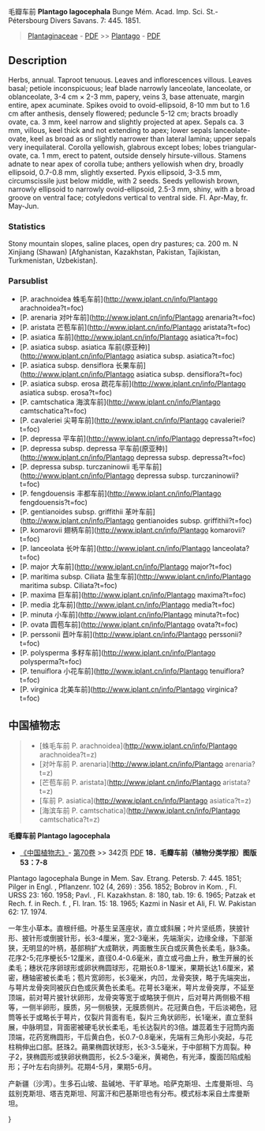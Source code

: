 毛瓣车前 **Plantago lagocephala** Bunge Mém. Acad. Imp. Sci. St.-Pétersbourg Divers Savans. 7: 445. 1851.

> [Plantaginaceae](http://www.iplant.cn/info/Plantaginaceae?t=foc) - [PDF](http://www.iplant.cn/foc/pdf/Plantaginaceae.pdf) >> [Plantago](http://www.iplant.cn/info/Plantago?t=foc) - [PDF](http://www.iplant.cn/foc/pdf/Plantago.pdf)
## Description

Herbs, annual. Taproot tenuous. Leaves and inflorescences villous. Leaves basal; petiole inconspicuous; leaf blade narrowly lanceolate, lanceolate, or oblanceolate, 3-4 cm × 2-3 mm, papery, veins 3, base attenuate, margin entire, apex acuminate. Spikes ovoid to ovoid-ellipsoid, 8-10 mm but to 1.6 cm after anthesis, densely flowered; peduncle 5-12 cm; bracts broadly ovate, ca. 3 mm, keel narrow and slightly projected at apex. Sepals ca. 3 mm, villous, keel thick and not extending to apex; lower sepals lanceolate-ovate, keel as broad as or slightly narrower than lateral lamina; upper sepals very inequilateral. Corolla yellowish, glabrous except lobes; lobes triangular-ovate, ca. 1 mm, erect to patent, outside densely hirsute-villous. Stamens adnate to near apex of corolla tube; anthers yellowish when dry, broadly ellipsoid, 0.7-0.8 mm, slightly exserted. Pyxis ellipsoid, 3-3.5 mm, circumscissile just below middle, with 2 seeds. Seeds yellowish brown, narrowly ellipsoid to narrowly ovoid-ellipsoid, 2.5-3 mm, shiny, with a broad groove on ventral face; cotyledons vertical to ventral side. Fl. Apr-May, fr. May-Jun.

### Statistics
Stony mountain slopes, saline places, open dry pastures; ca. 200 m. N Xinjiang (Shawan) [Afghanistan, Kazakhstan, Pakistan, Tajikistan, Turkmenistan, Uzbekistan].

### Parsublist

* [P.  arachnoidea  蛛毛车前](http://www.iplant.cn/info/Plantago arachnoidea?t=foc)
* [P.  arenaria  对叶车前](http://www.iplant.cn/info/Plantago arenaria?t=foc)
* [P.  aristata  芒苞车前](http://www.iplant.cn/info/Plantago aristata?t=foc)
* [P.  asiatica  车前](http://www.iplant.cn/info/Plantago asiatica?t=foc)
* [P.  asiatica subsp. asiatica  车前(原亚种)](http://www.iplant.cn/info/Plantago asiatica subsp. asiatica?t=foc)
* [P.  asiatica subsp. densiflora  长果车前](http://www.iplant.cn/info/Plantago asiatica subsp. densiflora?t=foc)
* [P.  asiatica subsp. erosa  疏花车前](http://www.iplant.cn/info/Plantago asiatica subsp. erosa?t=foc)
* [P.  camtschatica  海滨车前](http://www.iplant.cn/info/Plantago camtschatica?t=foc)
* [P.  cavaleriei  尖萼车前](http://www.iplant.cn/info/Plantago cavaleriei?t=foc)
* [P.  depressa  平车前](http://www.iplant.cn/info/Plantago depressa?t=foc)
* [P.  depressa subsp. depressa  平车前(原亚种)](http://www.iplant.cn/info/Plantago depressa subsp. depressa?t=foc)
* [P.  depressa subsp. turczaninowii  毛平车前](http://www.iplant.cn/info/Plantago depressa subsp. turczaninowii?t=foc)
* [P.  fengdouensis  丰都车前](http://www.iplant.cn/info/Plantago fengdouensis?t=foc)
* [P.  gentianoides subsp. griffithii  革叶车前](http://www.iplant.cn/info/Plantago gentianoides subsp. griffithii?t=foc)
* [P.  komarovii  翅柄车前](http://www.iplant.cn/info/Plantago komarovii?t=foc)
* [P.  lanceolata  长叶车前](http://www.iplant.cn/info/Plantago lanceolata?t=foc)
* [P.  major  大车前](http://www.iplant.cn/info/Plantago major?t=foc)
* [P.  maritima subsp. Ciliata  盐生车前](http://www.iplant.cn/info/Plantago maritima subsp. Ciliata?t=foc)
* [P.  maxima  巨车前](http://www.iplant.cn/info/Plantago maxima?t=foc)
* [P.  media  北车前](http://www.iplant.cn/info/Plantago media?t=foc)
* [P.  minuta  小车前](http://www.iplant.cn/info/Plantago minuta?t=foc)
* [P.  ovata  圆苞车前](http://www.iplant.cn/info/Plantago ovata?t=foc)
* [P.  perssonii  苣叶车前](http://www.iplant.cn/info/Plantago perssonii?t=foc)
* [P.  polysperma  多籽车前](http://www.iplant.cn/info/Plantago polysperma?t=foc)
* [P.  tenuiflora  小花车前](http://www.iplant.cn/info/Plantago tenuiflora?t=foc)
* [P.  virginica  北美车前](http://www.iplant.cn/info/Plantago virginica?t=foc)

## 中国植物志

> * [蛛毛车前  P.  arachnoidea](http://www.iplant.cn/info/Plantago arachnoidea?t=z)
> * [对叶车前  P.  arenaria](http://www.iplant.cn/info/Plantago arenaria?t=z)
> * [芒苞车前  P.  aristata](http://www.iplant.cn/info/Plantago aristata?t=z)
> * [车前  P.  asiatica](http://www.iplant.cn/info/Plantago asiatica?t=z)
> * [海滨车前  P.  camtschatica](http://www.iplant.cn/info/Plantago camtschatica?t=z)

**毛瓣车前 Plantago lagocephala**

* [《中国植物志》](http://www.iplant.cn/frps)- [第70卷](http://www.iplant.cn/frps/vol/70) >> 342页 [PDF](http://www.iplant.cn/frps/pdf/70/342.PDF)
**18．毛瓣车前（植物分类学报）图版53：7-8**

Plantago lagocephala Bunge in Mem. Sav. Etrang. Petersb. 7: 445. 1851; Pilger in Engl. , Pflanzenr. 102 (4, 269) : 356. 1852; Bobrov in Kom. , Fl. URSS 23: 160. 1958; Pavl. , Fl. Kazakhstan. 8: 180, tab. 19: 6. 1965; Patzak et Rech. f. in Rech. f. , Fl. Iran. 15: 18. 1965; Kazmi in Nasir et Ali, Fl. W. Pakistan 62: 17. 1974.

一年生小草本。直根纤细。叶基生呈莲座状，直立或斜展；叶片坚纸质，狭披针形、披针形或倒披针形，长3-4厘米，宽2-3毫米，先端渐尖，边缘全缘，下部渐狭，无明显的叶柄，基部稍扩大成鞘状，两面散生灰白或灰黄色长柔毛，脉3条。花序2-5;花序梗长5-12厘米，直径0.4-0.6毫米，直立或弓曲上升，散生开展的长柔毛；穗状花序卵球形或卵状椭圆球形，花期长0.8-1厘米，果期长达1.6厘米，紧密，穗轴密被长柔毛；苞片宽卵形，长3毫米，内凹，龙骨突狭，略于先端突出，与萼片龙骨突同被灰白色或灰黄色长柔毛。花萼长3毫米，萼片龙骨突厚，不延至顶端，前对萼片披针状卵形，龙骨突等宽于或略狭于侧片，后对萼片两侧极不相等，一侧半卵形，膜质，另一侧极狭，无膜质侧片。花冠黄白色，干后淡褐色，冠筒等长于或略长于萼片，仅裂片背面有毛，裂片三角状卵形，长1毫米，直立至斜展，中脉明显，背面密被硬毛状长柔毛，毛长达裂片的3倍。雄蕊着生于冠筒内面顶端，花药宽椭圆形，干后黄白色，长0.7-0.8毫米，先端有三角形小突起，与花柱稍伸出口部。胚珠2。蒴果椭圆状球形，长3-3.5毫米，于中部稍下方周裂。种子2，狭椭圆形或狭卵状椭圆形，长2.5-3毫米，黄褐色，有光泽，腹面凹陷成船形；子叶左右向排列。花期4-5月，果期5-6月。

产新疆（沙湾）。生多石山坡、盐碱地、干旷草地。哈萨克斯坦、土库曼斯坦、乌兹别克斯坦、塔吉克斯坦、阿富汗和巴基斯坦也有分布。模式标本采自土库曼斯坦。

}